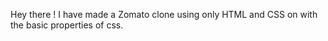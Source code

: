 Hey there ! I have made a Zomato clone using only HTML and CSS on with the basic properties of css.
